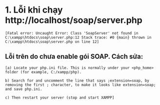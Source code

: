 # 1. Lỗi khi chạy http://localhost/soap/server.php

`[Fatal error: Uncaught Error: Class 'SoapServer' not found in C:\xampp\htdocs\soap\server.php:12 Stack trace: #0 {main} thrown in C:\xampp\htdocs\soap\server.php on line 12]`

## Lỗi trên do chưa enable gói SOAP. Cách sửa:

`[a) Locate your php.ini file. This is normally under your <php_home> folder (for example, C:/xampp/php).`

`b) Search for and uncomment the line that says ;extension=soap, by removing the first ; character, to make it looks like extension=soap; and save php.ini.`

`c) Then restart your server (stop and start XAMPP]`
